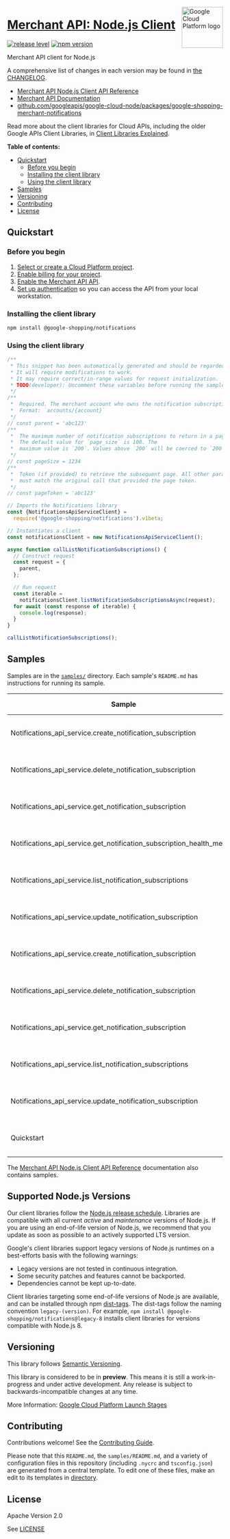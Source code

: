 [//]: # "This README.md file is auto-generated, all changes to this file will be lost."
[//]: # "To regenerate it, use `python -m synthtool`."
<img src="https://avatars2.githubusercontent.com/u/2810941?v=3&s=96" alt="Google Cloud Platform logo" title="Google Cloud Platform" align="right" height="96" width="96"/>

# [Merchant API: Node.js Client](https://github.com/googleapis/google-cloud-node/tree/main/packages/google-shopping-merchant-notifications)

[![release level](https://img.shields.io/badge/release%20level-preview-yellow.svg?style=flat)](https://cloud.google.com/terms/launch-stages)
[![npm version](https://img.shields.io/npm/v/@google-shopping/notifications.svg)](https://www.npmjs.org/package/@google-shopping/notifications)




Merchant API client for Node.js


A comprehensive list of changes in each version may be found in
[the CHANGELOG](https://github.com/googleapis/google-cloud-node/tree/main/packages/google-shopping-merchant-notifications/CHANGELOG.md).

* [Merchant API Node.js Client API Reference][client-docs]
* [Merchant API Documentation][product-docs]
* [github.com/googleapis/google-cloud-node/packages/google-shopping-merchant-notifications](https://github.com/googleapis/google-cloud-node/tree/main/packages/google-shopping-merchant-notifications)

Read more about the client libraries for Cloud APIs, including the older
Google APIs Client Libraries, in [Client Libraries Explained][explained].

[explained]: https://cloud.google.com/apis/docs/client-libraries-explained

**Table of contents:**


* [Quickstart](#quickstart)
  * [Before you begin](#before-you-begin)
  * [Installing the client library](#installing-the-client-library)
  * [Using the client library](#using-the-client-library)
* [Samples](#samples)
* [Versioning](#versioning)
* [Contributing](#contributing)
* [License](#license)

## Quickstart

### Before you begin

1.  [Select or create a Cloud Platform project][projects].
1.  [Enable billing for your project][billing].
1.  [Enable the Merchant API API][enable_api].
1.  [Set up authentication][auth] so you can access the
    API from your local workstation.

### Installing the client library

```bash
npm install @google-shopping/notifications
```


### Using the client library

```javascript
/**
 * This snippet has been automatically generated and should be regarded as a code template only.
 * It will require modifications to work.
 * It may require correct/in-range values for request initialization.
 * TODO(developer): Uncomment these variables before running the sample.
 */
/**
 *  Required. The merchant account who owns the notification subscriptions.
 *  Format: `accounts/{account}`
 */
// const parent = 'abc123'
/**
 *  The maximum number of notification subscriptions to return in a page.
 *  The default value for `page_size` is 100. The
 *  maximum value is `200`. Values above `200` will be coerced to `200`.
 */
// const pageSize = 1234
/**
 *  Token (if provided) to retrieve the subsequent page. All other parameters
 *  must match the original call that provided the page token.
 */
// const pageToken = 'abc123'

// Imports the Notifications library
const {NotificationsApiServiceClient} =
  require('@google-shopping/notifications').v1beta;

// Instantiates a client
const notificationsClient = new NotificationsApiServiceClient();

async function callListNotificationSubscriptions() {
  // Construct request
  const request = {
    parent,
  };

  // Run request
  const iterable =
    notificationsClient.listNotificationSubscriptionsAsync(request);
  for await (const response of iterable) {
    console.log(response);
  }
}

callListNotificationSubscriptions();

```



## Samples

Samples are in the [`samples/`](https://github.com/googleapis/google-cloud-node/tree/main/packages/google-shopping-merchant-notifications/samples) directory. Each sample's `README.md` has instructions for running its sample.

| Sample                      | Source Code                       | Try it |
| --------------------------- | --------------------------------- | ------ |
| Notifications_api_service.create_notification_subscription | [source code](https://github.com/googleapis/google-cloud-node/blob/main/packages/google-shopping-merchant-notifications/samples/generated/v1/notifications_api_service.create_notification_subscription.js) | [![Open in Cloud Shell][shell_img]](https://console.cloud.google.com/cloudshell/open?git_repo=https://github.com/googleapis/google-cloud-node&page=editor&open_in_editor=packages/google-shopping-merchant-notifications/samples/generated/v1/notifications_api_service.create_notification_subscription.js,packages/google-shopping-merchant-notifications/samples/README.md) |
| Notifications_api_service.delete_notification_subscription | [source code](https://github.com/googleapis/google-cloud-node/blob/main/packages/google-shopping-merchant-notifications/samples/generated/v1/notifications_api_service.delete_notification_subscription.js) | [![Open in Cloud Shell][shell_img]](https://console.cloud.google.com/cloudshell/open?git_repo=https://github.com/googleapis/google-cloud-node&page=editor&open_in_editor=packages/google-shopping-merchant-notifications/samples/generated/v1/notifications_api_service.delete_notification_subscription.js,packages/google-shopping-merchant-notifications/samples/README.md) |
| Notifications_api_service.get_notification_subscription | [source code](https://github.com/googleapis/google-cloud-node/blob/main/packages/google-shopping-merchant-notifications/samples/generated/v1/notifications_api_service.get_notification_subscription.js) | [![Open in Cloud Shell][shell_img]](https://console.cloud.google.com/cloudshell/open?git_repo=https://github.com/googleapis/google-cloud-node&page=editor&open_in_editor=packages/google-shopping-merchant-notifications/samples/generated/v1/notifications_api_service.get_notification_subscription.js,packages/google-shopping-merchant-notifications/samples/README.md) |
| Notifications_api_service.get_notification_subscription_health_metrics | [source code](https://github.com/googleapis/google-cloud-node/blob/main/packages/google-shopping-merchant-notifications/samples/generated/v1/notifications_api_service.get_notification_subscription_health_metrics.js) | [![Open in Cloud Shell][shell_img]](https://console.cloud.google.com/cloudshell/open?git_repo=https://github.com/googleapis/google-cloud-node&page=editor&open_in_editor=packages/google-shopping-merchant-notifications/samples/generated/v1/notifications_api_service.get_notification_subscription_health_metrics.js,packages/google-shopping-merchant-notifications/samples/README.md) |
| Notifications_api_service.list_notification_subscriptions | [source code](https://github.com/googleapis/google-cloud-node/blob/main/packages/google-shopping-merchant-notifications/samples/generated/v1/notifications_api_service.list_notification_subscriptions.js) | [![Open in Cloud Shell][shell_img]](https://console.cloud.google.com/cloudshell/open?git_repo=https://github.com/googleapis/google-cloud-node&page=editor&open_in_editor=packages/google-shopping-merchant-notifications/samples/generated/v1/notifications_api_service.list_notification_subscriptions.js,packages/google-shopping-merchant-notifications/samples/README.md) |
| Notifications_api_service.update_notification_subscription | [source code](https://github.com/googleapis/google-cloud-node/blob/main/packages/google-shopping-merchant-notifications/samples/generated/v1/notifications_api_service.update_notification_subscription.js) | [![Open in Cloud Shell][shell_img]](https://console.cloud.google.com/cloudshell/open?git_repo=https://github.com/googleapis/google-cloud-node&page=editor&open_in_editor=packages/google-shopping-merchant-notifications/samples/generated/v1/notifications_api_service.update_notification_subscription.js,packages/google-shopping-merchant-notifications/samples/README.md) |
| Notifications_api_service.create_notification_subscription | [source code](https://github.com/googleapis/google-cloud-node/blob/main/packages/google-shopping-merchant-notifications/samples/generated/v1beta/notifications_api_service.create_notification_subscription.js) | [![Open in Cloud Shell][shell_img]](https://console.cloud.google.com/cloudshell/open?git_repo=https://github.com/googleapis/google-cloud-node&page=editor&open_in_editor=packages/google-shopping-merchant-notifications/samples/generated/v1beta/notifications_api_service.create_notification_subscription.js,packages/google-shopping-merchant-notifications/samples/README.md) |
| Notifications_api_service.delete_notification_subscription | [source code](https://github.com/googleapis/google-cloud-node/blob/main/packages/google-shopping-merchant-notifications/samples/generated/v1beta/notifications_api_service.delete_notification_subscription.js) | [![Open in Cloud Shell][shell_img]](https://console.cloud.google.com/cloudshell/open?git_repo=https://github.com/googleapis/google-cloud-node&page=editor&open_in_editor=packages/google-shopping-merchant-notifications/samples/generated/v1beta/notifications_api_service.delete_notification_subscription.js,packages/google-shopping-merchant-notifications/samples/README.md) |
| Notifications_api_service.get_notification_subscription | [source code](https://github.com/googleapis/google-cloud-node/blob/main/packages/google-shopping-merchant-notifications/samples/generated/v1beta/notifications_api_service.get_notification_subscription.js) | [![Open in Cloud Shell][shell_img]](https://console.cloud.google.com/cloudshell/open?git_repo=https://github.com/googleapis/google-cloud-node&page=editor&open_in_editor=packages/google-shopping-merchant-notifications/samples/generated/v1beta/notifications_api_service.get_notification_subscription.js,packages/google-shopping-merchant-notifications/samples/README.md) |
| Notifications_api_service.list_notification_subscriptions | [source code](https://github.com/googleapis/google-cloud-node/blob/main/packages/google-shopping-merchant-notifications/samples/generated/v1beta/notifications_api_service.list_notification_subscriptions.js) | [![Open in Cloud Shell][shell_img]](https://console.cloud.google.com/cloudshell/open?git_repo=https://github.com/googleapis/google-cloud-node&page=editor&open_in_editor=packages/google-shopping-merchant-notifications/samples/generated/v1beta/notifications_api_service.list_notification_subscriptions.js,packages/google-shopping-merchant-notifications/samples/README.md) |
| Notifications_api_service.update_notification_subscription | [source code](https://github.com/googleapis/google-cloud-node/blob/main/packages/google-shopping-merchant-notifications/samples/generated/v1beta/notifications_api_service.update_notification_subscription.js) | [![Open in Cloud Shell][shell_img]](https://console.cloud.google.com/cloudshell/open?git_repo=https://github.com/googleapis/google-cloud-node&page=editor&open_in_editor=packages/google-shopping-merchant-notifications/samples/generated/v1beta/notifications_api_service.update_notification_subscription.js,packages/google-shopping-merchant-notifications/samples/README.md) |
| Quickstart | [source code](https://github.com/googleapis/google-cloud-node/blob/main/packages/google-shopping-merchant-notifications/samples/quickstart.js) | [![Open in Cloud Shell][shell_img]](https://console.cloud.google.com/cloudshell/open?git_repo=https://github.com/googleapis/google-cloud-node&page=editor&open_in_editor=packages/google-shopping-merchant-notifications/samples/quickstart.js,packages/google-shopping-merchant-notifications/samples/README.md) |



The [Merchant API Node.js Client API Reference][client-docs] documentation
also contains samples.

## Supported Node.js Versions

Our client libraries follow the [Node.js release schedule](https://github.com/nodejs/release#release-schedule).
Libraries are compatible with all current _active_ and _maintenance_ versions of
Node.js.
If you are using an end-of-life version of Node.js, we recommend that you update
as soon as possible to an actively supported LTS version.

Google's client libraries support legacy versions of Node.js runtimes on a
best-efforts basis with the following warnings:

* Legacy versions are not tested in continuous integration.
* Some security patches and features cannot be backported.
* Dependencies cannot be kept up-to-date.

Client libraries targeting some end-of-life versions of Node.js are available, and
can be installed through npm [dist-tags](https://docs.npmjs.com/cli/dist-tag).
The dist-tags follow the naming convention `legacy-(version)`.
For example, `npm install @google-shopping/notifications@legacy-8` installs client libraries
for versions compatible with Node.js 8.

## Versioning

This library follows [Semantic Versioning](http://semver.org/).







This library is considered to be in **preview**. This means it is still a
work-in-progress and under active development. Any release is subject to
backwards-incompatible changes at any time.


More Information: [Google Cloud Platform Launch Stages][launch_stages]

[launch_stages]: https://cloud.google.com/terms/launch-stages

## Contributing

Contributions welcome! See the [Contributing Guide](https://github.com/googleapis/google-cloud-node/blob/main/CONTRIBUTING.md).

Please note that this `README.md`, the `samples/README.md`,
and a variety of configuration files in this repository (including `.nycrc` and `tsconfig.json`)
are generated from a central template. To edit one of these files, make an edit
to its templates in
[directory](https://github.com/googleapis/synthtool).

## License

Apache Version 2.0

See [LICENSE](https://github.com/googleapis/google-cloud-node/blob/main/LICENSE)

[client-docs]: https://cloud.google.com/nodejs/docs/reference/merchantapi/latest
[product-docs]: https://developers.google.com/merchant/api
[shell_img]: https://gstatic.com/cloudssh/images/open-btn.png
[projects]: https://console.cloud.google.com/project
[billing]: https://support.google.com/cloud/answer/6293499#enable-billing
[enable_api]: https://console.cloud.google.com/flows/enableapi?apiid=merchantapi.googleapis.com
[auth]: https://cloud.google.com/docs/authentication/external/set-up-adc-local
